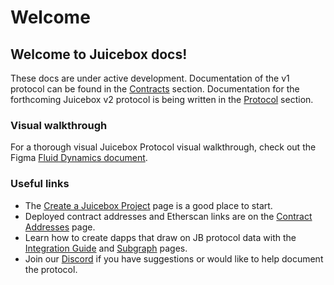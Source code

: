 # Welcome

## Welcome to Juicebox docs!

These docs are under active development. Documentation of the v1 protocol can be found in the [Contracts](broken-reference) section. Documentation for the forthcoming Juicebox v2 protocol is being written in the [Protocol](protocol/learn.md) section.

### Visual walkthrough

For a thorough visual Juicebox Protocol visual walkthrough, check out the Figma [Fluid Dynamics document](https://www.figma.com/file/dHsQ7Bt3ryXbZ2sRBAfBq5/Fluid-Dynamics).

### Useful links

* The [Create a Juicebox Project](getting-started/create-a-juicebox-project.md) page is a good place to start.
* Deployed contract addresses and Etherscan links are on the [Contract Addresses](resources/contract-addresses.md) page.
* Learn how to create dapps that draw on JB protocol data with the [Integration Guide](developers/integration-guide.md) and [Subgraph](developers/subgraph.md) pages.
* Join our [Discord](https://discord.com/invite/5JsDvuyCPd) if you have suggestions or would like to help document the protocol.
